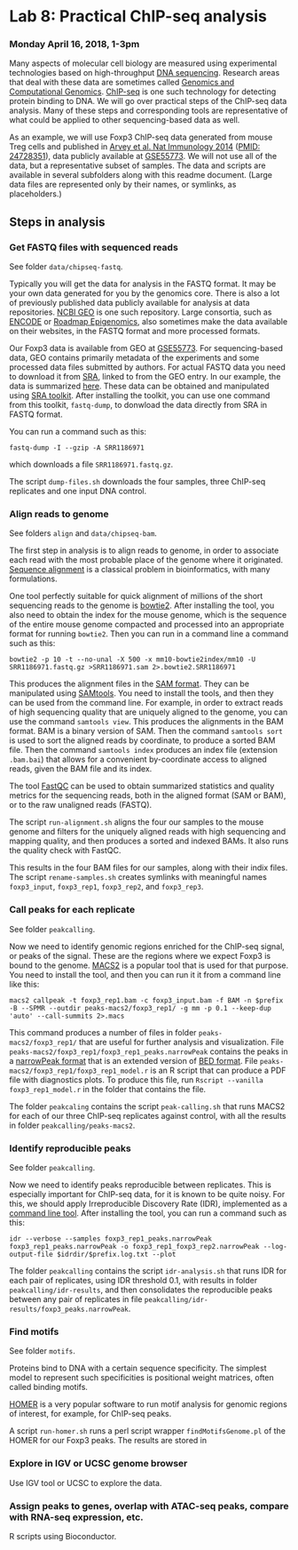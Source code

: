 # Lab 8: Practical ChIP-seq analysis

### Monday April 16, 2018, 1-3pm


Many aspects of molecular cell biology are measured using experimental technologies based on high-throughput [DNA sequencing](http://www.cs.jhu.edu/~langmea/resources/lecture_notes/dna_sequencing.pdf). Research areas that deal with these data are sometimes called [Genomics and Computational Genomics](http://www.cs.jhu.edu/~langmea/resources/lecture_notes/genomics_comp_genomics.pdf). [ChIP-seq](https://en.wikipedia.org/wiki/ChIP-sequencing) is one such technology for detecting protein binding to DNA. We will go over practical steps of the ChIP-seq data analysis. Many of these steps and corresponding tools are representative of what could be applied to other sequencing-based data as well.

As an example, we will use Foxp3 ChIP-seq data generated from mouse Treg cells and published in [Arvey et al. Nat Immunology 2014](https://www.nature.com/articles/ni.2868) ([PMID: 24728351](https://www.ncbi.nlm.nih.gov/pubmed/24728351)), data publicly available at [GSE55773](https://www.ncbi.nlm.nih.gov/geo/query/acc.cgi?acc=GSE55773). We will not use all of the data, but a representative subset of samples. The data and scripts are available in several subfolders along with this readme document. (Large data files are represented only by their names, or symlinks, as placeholders.)


## Steps in analysis


### Get FASTQ files with sequenced reads

See folder `data/chipseq-fastq`.

Typically you will get the data for analysis in the FASTQ format. It may be your own data generated for you by the genomics core. There is also a lot of previously published data publicly available for analysis at data repositories. [NCBI GEO](https://www.ncbi.nlm.nih.gov/geo/) is one such repository. Large consortia, such as [ENCODE](https://www.encodeproject.org/) or [Roadmap Epigenomics](http://www.roadmapepigenomics.org/), also sometimes make the data available on their websites, in the FASTQ format and more processed formats.

Our Foxp3 data is available from GEO at [GSE55773](https://www.ncbi.nlm.nih.gov/geo/query/acc.cgi?acc=GSE55773). For sequencing-based data, GEO contains primarily metadata of the experiments and some processed data files submitted by authors. For actual FASTQ data you need to download it from [SRA](https://www.ncbi.nlm.nih.gov/sra), linked to from the GEO entry. In our example, the data is summarized [here](https://www.ncbi.nlm.nih.gov/Traces/study/?acc=SRP039938). These data can be obtained and manipulated using [SRA toolkit](https://www.ncbi.nlm.nih.gov/books/NBK158900/). After installing the toolkit, you can use one command from this toolkit, `fastq-dump`, to donwload the data directly from SRA in FASTQ format.

You can run a command such as this:

```
fastq-dump -I --gzip -A SRR1186971
```

which downloads a file `SRR1186971.fastq.gz`.

The script `dump-files.sh` downloads the four samples, three ChIP-seq replicates and one input DNA control.


### Align reads to genome

See folders `align` and `data/chipseq-bam`.

The first step in analysis is to align reads to genome, in order to associate each read with the most probable place of the genome where it originated. [Sequence alignment](https://en.wikipedia.org/wiki/Sequence_alignment) is a classical problem in bioinformatics, with many formulations. 

One tool perfectly suitable for quick alignment of millions of the short sequencing reads to the genome is [bowtie2](http://bowtie-bio.sourceforge.net/bowtie2). After installing the tool, you also need to obtain the index for the mouse genome, which is the sequence of the entire mouse genome compacted and processed into an appropriate format for running `bowtie2`. Then you can run in a command line a command such as this:

```
bowtie2 -p 10 -t --no-unal -X 500 -x mm10-bowtie2index/mm10 -U SRR1186971.fastq.gz >SRR1186971.sam 2>.bowtie2.SRR1186971
```

This produces the alignment files in the [SAM format](https://samtools.github.io/hts-specs/SAMv1.pdf). They can be manipulated using [SAMtools](http://samtools.sourceforge.net/). You need to install the tools, and then they can be used from the command line. For example, in order to extract reads of high sequencing quality that are uniquely aligned to the genome, you can use the command `samtools view`. This produces the alignments in the BAM format. BAM is a binary version of SAM. Then the command `samtools sort` is used to sort the aligned reads by coordinate, to produce a sorted BAM file. Then the command `samtools index` produces an index file (extension `.bam.bai`) that allows for a convenient by-coordinate access to aligned reads, given the BAM file and its index.

The tool [FastQC](https://www.bioinformatics.babraham.ac.uk/projects/fastqc/) can be used to obtain summarized statistics and quality metrics for the sequencing reads, both in the aligned format (SAM or BAM), or to the raw unaligned reads (FASTQ).

The script `run-alignment.sh` aligns the four our samples to the mouse genome and filters for the uniquely aligned reads with high sequencing and mapping quality, and then produces a sorted and indexed BAMs. It also runs the quality check with FastQC.

This results in the four BAM files for our samples, along with their indix files. The script `rename-samples.sh` creates symlinks with meaningful names `foxp3_input`, `foxp3_rep1`, `foxp3_rep2`, and `foxp3_rep3`.


### Call peaks for each replicate

See folder `peakcalling`.

Now we need to identify genomic regions enriched for the ChIP-seq signal, or peaks of the signal. These are the regions where we expect Foxp3 is bound to the genome. [MACS2](https://github.com/taoliu/MACS) is a popular tool that is used for that purpose. You need to install the tool, and then you can run it it from a command line like this:

```
macs2 callpeak -t foxp3_rep1.bam -c foxp3_input.bam -f BAM -n $prefix -B --SPMR --outdir peaks-macs2/foxp3_rep1/ -g mm -p 0.1 --keep-dup 'auto' --call-summits 2>.macs
```

This command produces a number of files in folder `peaks-macs2/foxp3_rep1/` that are useful for further analysis and visualization. File `peaks-macs2/foxp3_rep1/foxp3_rep1_peaks.narrowPeak` contains the peaks in a [narrowPeak format](https://genome.ucsc.edu/FAQ/FAQformat.html#format12) that is an extended version of [BED format](https://genome.ucsc.edu/FAQ/FAQformat.html#format1). File `peaks-macs2/foxp3_rep1/foxp3_rep1_model.r` is an R script that can produce a PDF file with diagnostics plots. To produce this file, run `Rscript --vanilla foxp3_rep1_model.r` in the folder that contains the file.

The folder `peakcaling` contains the script `peak-calling.sh` that runs MACS2 for each of our three ChIP-seq replicates against control, with all the results in folder `peakcalling/peaks-macs2`.


### Identify reproducible peaks

See folder `peakcalling`.

Now we need to identify peaks reproducible between replicates. This is especially important for ChIP-seq data, for it is known to be quite noisy. For this, we should apply Irreproducible Discovery Rate (IDR), implemented as a [command line tool](https://github.com/nboley/idr). After installing the tool, you can run a command such as this:

```
idr --verbose --samples foxp3_rep1_peaks.narrowPeak foxp3_rep1_peaks.narrowPeak -o foxp3_rep1_foxp3_rep2.narrowPeak --log-output-file $idrdir/$prefix.log.txt --plot
```

The folder `peakcalling` contains the script `idr-analysis.sh` that runs IDR for each pair of replicates, using IDR threshold 0.1, with results in folder `peakcalling/idr-results`, and then consolidates the reproducible peaks between any pair of replicates in file `peakcalling/idr-results/foxp3_peaks.narrowPeak`.



### Find motifs

See folder `motifs`.

Proteins bind to DNA with a certain sequence specificity. The simplest model to represent such specificities is positional weight matrices, often called binding motifs.

[HOMER](http://homer.ucsd.edu/homer/motif/) is a very popular software to run motif analysis for genomic regions of interest, for example, for ChIP-seq peaks.

A script `run-homer.sh` runs a perl script wrapper `findMotifsGenome.pl` of the HOMER for our Foxp3 peaks. The results are stored in 




### Explore in IGV or UCSC genome browser

Use IGV tool or UCSC to explore the data.



### Assign peaks to genes, overlap with ATAC-seq peaks, compare with RNA-seq expression, etc.

R scripts using Bioconductor.

